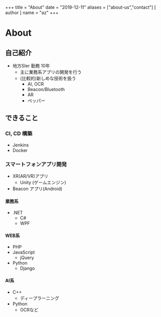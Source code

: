 +++
title = "About"
date = "2019-12-11"
aliases = ["about-us","contact"]
[ author ]
  name = "az"
+++

# About

## 自己紹介
- 地方SIer 勤務 10年
    - 主に業務系アプリの開発を行う
    - (比較的)新しめな技術を扱う
        - AI, OCR
        - Beacon/Bluetooth
        - AR
        - ペッパー


## できること
### CI, CD 構築
- Jenkins
- Docker

### スマートフォンアプリ開発
- XR(AR/VR)アプリ
    - Unity (ゲームエンジン)
- Beacon アプリ(Android)

#### 業務系
- .NET
    - C#
    - WPF

#### WEB系
- PHP
- JavaScript
    - jQuery
- Python
    - Django

#### AI系
- C++
    - ディープラーニング
- Python
    - OCRなど

